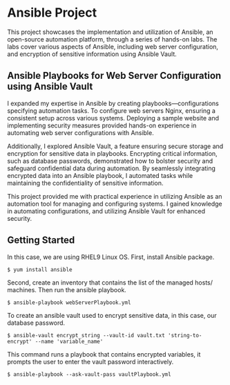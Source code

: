 # Ansible Project

This project showcases the implementation and utilization of Ansible, an open-source automation platform, through a series of hands-on labs. The labs cover various aspects of Ansible, including web server configuration, and encryption of sensitive information using Ansible Vault.



## Ansible Playbooks for Web Server Configuration using Ansible Vault

I expanded my expertise in Ansible by creating playbooks—configurations specifying automation tasks. To configure web servers Nginx, ensuring a consistent setup across various systems. Deploying a sample website and implementing security measures provided hands-on experience in automating web server configurations with Ansible.

Additionally, I explored Ansible Vault, a feature ensuring secure storage and encryption for sensitive data in playbooks. Encrypting critical information, such as database passwords, demonstrated how to bolster security and safeguard confidential data during automation. By seamlessly integrating encrypted data into an Ansible playbook, I automated tasks while maintaining the confidentiality of sensitive information.

This project provided me with practical experience in utilizing Ansible as an automation tool for managing and configuring systems. I gained knowledge in automating configurations, and utilizing Ansible Vault for enhanced security. 

## Getting Started

In this case, we are using RHEL9 Linux OS. First, install Ansible package.
```shell
$ yum install ansible
```
Second, create an inventory that contains the list of the managed hosts/ machines. Then run the ansible playbook.
```shell
$ ansible-playbook webServerPlaybook.yml
```
To create an ansible vault used to encrypt sensitive data, in this case, our database password. 
```shell
$ ansible-vault encrypt_string --vault-id vault.txt 'string-to-encrypt' --name 'variable_name'
```
This command runs a playbook that contains encrypted variables, it prompts the user to enter the vault password interactively.
```shell
$ ansible-playbook --ask-vault-pass vaultPlaybook.yml
```
